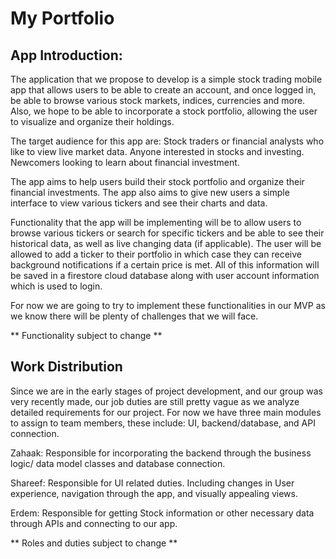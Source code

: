 #  My Portfolio 

## App Introduction:

The application that we propose to develop is a simple stock trading mobile app that allows users to be able to create an account, and once logged in, be able to browse various stock markets, indices, currencies and more. Also, we hope to be able to incorporate a stock portfolio, allowing the user to visualize and organize their holdings. 

The target audience for this app are:
Stock traders or financial analysts who like to view live market data.
Anyone interested in stocks and investing.
Newcomers looking to learn about financial investment.

The app aims to help users build their stock portfolio and organize their financial investments. The app also aims to give new users a simple interface to view various tickers and see their charts and data. 

Functionality that the app will be implementing will be to allow users to browse various tickers or search for specific tickers and be able to see their historical data, as well as live changing data (if applicable). The user will be allowed to add a ticker to their portfolio in which case they can receive background notifications if a certain price is met. All of this information will be saved in a firestore cloud database along with user account information which is used to login. 

For now we are going to try to implement these functionalities in our MVP as we know there will be plenty of challenges that we will face. 

** Functionality subject to change **


## Work Distribution

Since we are in the early stages of project development, and our group was very recently made, our job duties are still pretty vague as we analyze detailed requirements for our project. For now we have three main modules to assign to team members, these include: UI, backend/database, and API connection. 

Zahaak: Responsible for incorporating the backend through the business logic/ data model classes and database connection. 

Shareef: Responsible for UI related duties. Including changes in User experience, navigation through the app, and visually appealing views.

Erdem: Responsible for getting Stock information or other necessary data through APIs and connecting to our app. 

** Roles and duties subject to change ** 
